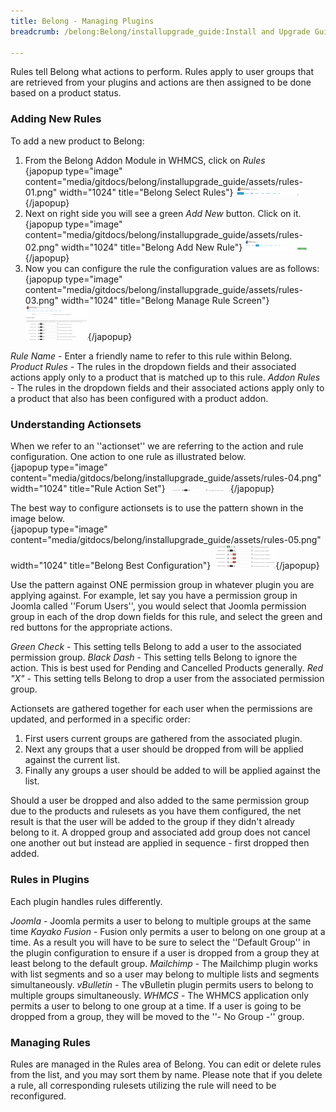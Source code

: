 ```yaml
---
title: Belong - Managing Plugins
breadcrumb: /belong:Belong/installupgrade_guide:Install and Upgrade Guide/managingplugins:Managing Plugins/

---
```



Rules tell Belong what actions to perform.  Rules apply to user groups that are retrieved from your plugins and actions are then assigned to be done based on a product status.

### Adding New Rules

To add a new product to Belong:

1. From the Belong Addon Module in WHMCS, click on _Rules_<br />
{japopup type="image" content="media/gitdocs/belong/installupgrade_guide/assets/rules-01.png" width="1024" title="Belong Select Rules"}
<img src="assets/rules-01.png" width="100px" />{/japopup}
2. Next on right side you will see a green _Add New_ button.  Click on it. <br />
{japopup type="image" content="media/gitdocs/belong/installupgrade_guide/assets/rules-02.png" width="1024" title="Belong Add New Rule"}
<img src="assets/rules-02.png" width="100px" />{/japopup}
3. Now you can configure the rule the configuration values are as follows: <br />
{japopup type="image" content="media/gitdocs/belong/installupgrade_guide/assets/rules-03.png" width="1024" title="Belong Manage Rule Screen"}
<img src="assets/rules-03.png" width="100px" />{/japopup}
 
*Rule Name* - Enter a friendly name to refer to this rule within Belong.
*Product Rules* - The rules in the dropdown fields and their associated actions apply only to a product that is matched up to this rule.
*Addon Rules* - The rules in the dropdown fields and their associated actions apply only to a product that also has been configured with a product addon.

### Understanding Actionsets

When we refer to an ''actionset'' we are referring to the action and rule configuration.  One action to one rule as illustrated below.<br />
{japopup type="image" content="media/gitdocs/belong/installupgrade_guide/assets/rules-04.png" width="1024" title="Rule Action Set"}
<img src="assets/rules-04.png" width="100px" />{/japopup}

The best way to configure actionsets is to use the pattern shown in the image below. <br />
{japopup type="image" content="media/gitdocs/belong/installupgrade_guide/assets/rules-05.png" width="1024" title="Belong Best Configuration"}
<img src="assets/rules-05.png" width="100px" />{/japopup}


Use the pattern against ONE permission group in whatever plugin you are applying against.  For example, let say you have a permission group in Joomla called ''Forum Users'', you would select that Joomla permission group in each of the drop down fields for this rule, and select the green and red buttons for the appropriate actions.

*Green Check* - This setting tells Belong to add a user to the associated permission group.
*Black Dash* - This setting tells Belong to ignore the action.  This is best used for Pending and Cancelled Products generally.
*Red "X"* - This setting tells Belong to drop a user from the associated permission group.

Actionsets are gathered together for each user when the permissions are updated, and performed in a specific order:

1. First users current groups are gathered from the associated plugin.
2. Next any groups that a user should be dropped from will be applied against the current list.
3. Finally any groups a user should be added to will be applied against the list.

Should a user be dropped and also added to the same permission group due to the products and rulesets as you have them configured, the net result is that the user will be added to the group if they didn't already belong to it.  A dropped group and associated add group does not cancel one another out but instead are applied in sequence - first dropped then added.


### Rules in Plugins

Each plugin handles rules differently.

*Joomla* - Joomla permits a user to belong to multiple groups at the same time
*Kayako Fusion* - Fusion only permits a user to belong on one group at a time.  As a result you will have to be sure to select the ''Default Group'' in the plugin configuration to ensure if a user is dropped from a group they at least belong to the default group.
*Mailchimp* - The Mailchimp plugin works with list segments and so a user may belong to multiple lists and segments simultaneously.
*vBulletin* - The vBulletin plugin permits users to belong to multiple groups simultaneously.
*WHMCS* - The WHMCS application only permits a user to belong to one group at a time.  If a user is going to be dropped from a group, they will be moved to the ''- No Group -'' group.


### Managing Rules

Rules are managed in the Rules area of Belong.  You can edit or delete rules from the list, and you may sort them by name.  Please note that if you delete a rule, all corresponding rulesets utilizing the rule will need to be reconfigured.
